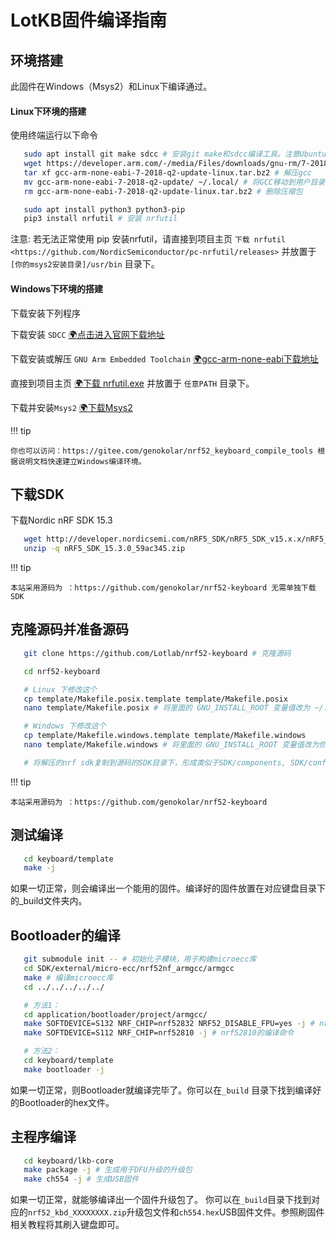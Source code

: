 LotKB固件编译指南
====================
环境搭建
------------

此固件在Windows（Msys2）和Linux下编译通过。

#### Linux下环境的搭建

使用终端运行以下命令

```bash
   sudo apt install git make sdcc # 安装git make和sdcc编译工具。注意Ubuntu 18.04及之前的SDCC版本较旧，无法成功编译
   wget https://developer.arm.com/-/media/Files/downloads/gnu-rm/7-2018q2/gcc-arm-none-eabi-7-2018-q2-update-linux.tar.bz2 # 下载GCC
   tar xf gcc-arm-none-eabi-7-2018-q2-update-linux.tar.bz2 # 解压gcc
   mv gcc-arm-none-eabi-7-2018-q2-update/ ~/.local/ # 将GCC移动到用户目录
   rm gcc-arm-none-eabi-7-2018-q2-update-linux.tar.bz2 # 删除压缩包

   sudo apt install python3 python3-pip
   pip3 install nrfutil # 安装 nrfutil
```
注意:
   若无法正常使用 pip 安装nrfutil，请直接到项目主页 `下载 nrfutil <https://github.com/NordicSemiconductor/pc-nrfutil/releases>` 并放置于 ``[你的msys2安装目录]/usr/bin`` 目录下。

#### Windows下环境的搭建

下载安装下列程序

下载安装 `SDCC`  [🌍点击进入官网下载地址](https://sourceforge.net/projects/sdcc/files/)

下载安装或解压 `GNU Arm Embedded Toolchain`  [🌍gcc-arm-none-eabi下载地址](https://developer.arm.com/tools-and-software/open-source-software/developer-tools/gnu-toolchain/gnu-rm/downloads)

直接到项目主页 [🌍下载 nrfutil.exe](https://github.com/NordicSemiconductor/pc-nrfutil/releases) 并放置于 ``任意PATH`` 目录下。

下载并安装`Msys2`  [🌍下载Msys2](https://sourceforge.net/projects/msys2/files/latest/download)

!!! tip
    
    你也可以访问：https://gitee.com/genokolar/nrf52_keyboard_compile_tools 根据说明文档快速建立Windows编译环境。


下载SDK
------------

下载Nordic nRF SDK 15.3
```bash
   wget http://developer.nordicsemi.com/nRF5_SDK/nRF5_SDK_v15.x.x/nRF5_SDK_15.3.0_59ac345.zip
   unzip -q nRF5_SDK_15.3.0_59ac345.zip
```
!!! tip
    
    本站采用源码为 ：https://github.com/genokolar/nrf52-keyboard 无需单独下载SDK

克隆源码并准备源码
------------

```bash
   git clone https://github.com/Lotlab/nrf52-keyboard # 克隆源码

   cd nrf52-keyboard

   # Linux 下修改这个
   cp template/Makefile.posix.template template/Makefile.posix
   nano template/Makefile.posix # 将里面的 GNU_INSTALL_ROOT 变量值改为 ~/.local/gcc-arm-none-eabi-7-2018-q2-update/bin/

   # Windows 下修改这个
   cp template/Makefile.windows.template template/Makefile.windows
   nano template/Makefile.windows # 将里面的 GNU_INSTALL_ROOT 变量值改为你的GCC安装目录

   # 将解压的nrf sdk复制到源码的SDK目录下，形成类似于SDK/components, SDK/config 的目录结构
```
!!! tip
    
    本站采用源码为 ：https://github.com/genokolar/nrf52-keyboard

测试编译
------------

```bash
   cd keyboard/template
   make -j
```
如果一切正常，则会编译出一个能用的固件。编译好的固件放置在对应键盘目录下的_build文件夹内。

Bootloader的编译
------------

```bash
   git submodule init -- # 初始化子模块，用于构建microecc库
   cd SDK/external/micro-ecc/nrf52nf_armgcc/armgcc
   make # 编译microecc库
   cd ../../../../../

   # 方法1：
   cd application/bootloader/project/armgcc/
   make SOFTDEVICE=S132 NRF_CHIP=nrf52832 NRF52_DISABLE_FPU=yes -j # nrf52832的编译命令
   make SOFTDEVICE=S112 NRF_CHIP=nrf52810 -j # nrf52810的编译命令

   # 方法2：
   cd keyboard/template
   make bootloader -j
```
如果一切正常，则Bootloader就编译完毕了。你可以在``_build`` 目录下找到编译好的Bootloader的hex文件。

主程序编译
------------

```bash
   cd keyboard/lkb-core
   make package -j # 生成用于DFU升级的升级包
   make ch554 -j # 生成USB固件
```

如果一切正常，就能够编译出一个固件升级包了。
你可以在``_build``目录下找到对应的``nrf52_kbd_XXXXXXXX.zip``升级包文件和``ch554.hex``USB固件文件。参照刷固件相关教程将其刷入键盘即可。


